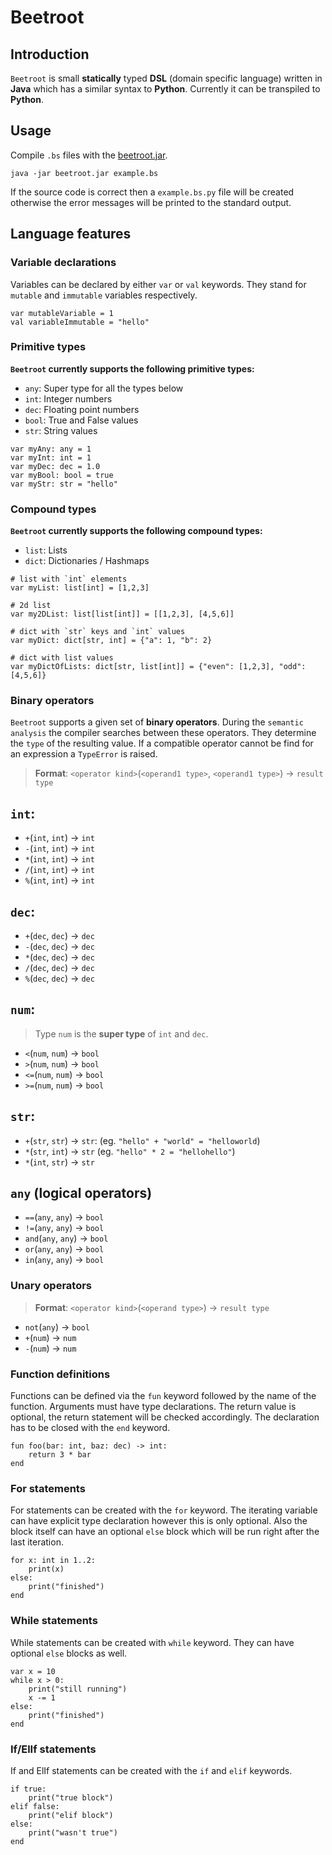 # Beetroot

## Introduction

`Beetroot` is small **statically** typed **DSL** (domain specific language) written in **Java** which has a similar syntax to **Python**. Currently it can be transpiled to **Python**.

## Usage

Compile `.bs` files with the [beetroot.jar](https://github.com/krisztianszenasi/beetroot/releases/download/v0.0.2/beetroot.jar).

```
java -jar beetroot.jar example.bs
```

If the source code is correct then a `example.bs.py` file will be created
otherwise the error messages will be printed to the standard output.

## Language features

### Variable declarations

Variables can be declared by either `var` or `val` keywords. They stand for
`mutable` and `immutable` variables respectively.

```
var mutableVariable = 1
val variableImmutable = "hello"
```

### Primitive types

**`Beetroot` currently supports the following primitive types:**

* `any`: Super type for all the types below
* `int`: Integer numbers
* `dec`: Floating point numbers
* `bool`: True and False values
* `str`: String values

```
var myAny: any = 1
var myInt: int = 1
var myDec: dec = 1.0
var myBool: bool = true
var myStr: str = "hello"
```


### Compound types

**`Beetroot` currently supports the following compound types:**

* `list`: Lists
* `dict`: Dictionaries / Hashmaps



```
# list with `int` elements
var myList: list[int] = [1,2,3]

# 2d list
var my2DList: list[list[int]] = [[1,2,3], [4,5,6]]

# dict with `str` keys and `int` values
var myDict: dict[str, int] = {"a": 1, "b": 2}

# dict with list values
var myDictOfLists: dict[str, list[int]] = {"even": [1,2,3], "odd": [4,5,6]}
```

### Binary operators

`Beetroot` supports a given set of **binary operators**. During the `semantic
analysis` the compiler searches between these operators. They determine the
`type` of the resulting value. If a compatible operator cannot be find for an
expression a `TypeError` is raised.

> **Format**: `<operator kind>`(`<operand1 type>`, `<operand1 type>`) -> `result type`

## `int`:
    
* `+`(`int`, `int`) -> `int`
* `-`(`int`, `int`) -> `int`
* `*`(`int`, `int`) -> `int`
* `/`(`int`, `int`) -> `int`
* `%`(`int`, `int`) -> `int`
  
## `dec`:
    
* `+`(`dec`, `dec`) -> `dec`
* `-`(`dec`, `dec`) -> `dec`
* `*`(`dec`, `dec`) -> `dec`
* `/`(`dec`, `dec`) -> `dec`
* `%`(`dec`, `dec`) -> `dec`
  

## `num`:

>  Type `num` is the **super type** of `int` and `dec`.

* `<`(`num`, `num`) -> `bool`
* `>`(`num`, `num`) -> `bool`
* `<=`(`num`, `num`) -> `bool`
* `>=`(`num`, `num`) -> `bool`

## `str`:

* `+`(`str`, `str`) -> `str`: (eg. `"hello" + "world" = "helloworld`)
* `*`(`str`, `int`) -> `str`  (eg. `"hello" * 2 = "hellohello"`)
* `*`(`int`, `str`) -> `str`

## `any` (logical operators)

* `==`(`any`, `any`) -> `bool`
* `!=`(`any`, `any`) -> `bool`
* `and`(`any`, `any`) -> `bool`
* `or`(`any`, `any`) -> `bool`
* `in`(`any`, `any`) -> `bool`

### Unary operators

> **Format**: `<operator kind>`(`<operand type>`) -> `result type`

* `not`(`any`) -> `bool`
* `+`(`num`) -> `num`
* `-`(`num`) -> `num`

### Function definitions

Functions can be defined via the `fun` keyword followed by the name of the
function. Arguments must have type declarations. The return value is optional,
the return statement will be checked accordingly. The declaration has to be
closed with the `end` keyword.

```
fun foo(bar: int, baz: dec) -> int:
    return 3 * bar
end
```

### For statements

For statements can be created with the `for` keyword. The iterating variable
can have explicit type declaration however this is only optional. Also the
block itself can have an optional `else` block which will be run right after
the last iteration.

```
for x: int in 1..2:
    print(x)
else:
    print("finished")
end
```

### While statements

While statements can be created with `while` keyword. They can have optional
`else` blocks as well.

```
var x = 10
while x > 0:
    print("still running")
    x -= 1
else:
    print("finished")
end
```

### If/ElIf statements

If and ElIf statements can be created with the `if` and `elif` keywords.

```
if true:
    print("true block")
elif false:
    print("elif block")
else:
    print("wasn't true")
end
```
